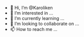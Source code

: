 - 👋 Hi, I’m @Karoliken
- 👀 I’m interested in ...
- 🌱 I’m currently learning ...
- 💞️ I’m looking to collaborate on ...
- 📫 How to reach me ...

<!---
Karoliken/Karoliken is a ✨ special ✨ repository because its `README.md` (this file) appears on your GitHub profile.
You can click the Preview link to take a look at your changes.
--->

